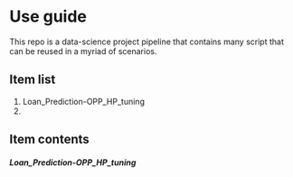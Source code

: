 # Use guide

This repo is a data-science project pipeline that contains many script that can be reused in a myriad of scenarios. 

## Item list

1. Loan_Prediction-OPP_HP_tuning
2. 







## Item contents

##### Loan_Prediction-OPP_HP_tuning

